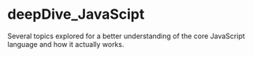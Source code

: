 # deepDive_JavaScipt

Several topics explored for a better understanding of the core JavaScript language
and how it actually works.

